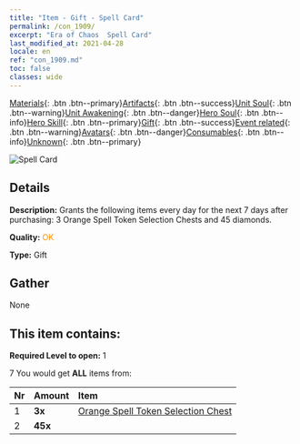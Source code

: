 ```yaml
---
title: "Item - Gift - Spell Card"
permalink: /con_1909/
excerpt: "Era of Chaos  Spell Card"
last_modified_at: 2021-04-28
locale: en
ref: "con_1909.md"
toc: false
classes: wide
---
```

 [Materials](/Items/){: .btn .btn--primary}[Artifacts](/Items/Artifacts/){: .btn .btn--success}[Unit Soul](/Items/UnitSoul/){: .btn .btn--warning}[Unit Awakening](/Items/UnitAwakening/){: .btn .btn--danger}[Hero Soul](/Items/HeroSoul/){: .btn .btn--info}[Hero Skill](/Items/HeroSkill/){: .btn .btn--primary}[Gift](/Items/Gift/){: .btn .btn--success}[Event related](/Items/Events/){: .btn .btn--warning}[Avatars](/Items/Avatars/){: .btn .btn--danger}[Consumables](/Items/Consumables/){: .btn .btn--info}[Unknown](/Items/Unknown/){: .btn .btn--primary}

 ![Spell Card](/images/t/i_907532.png)

## Details
 **Description:** Grants the following items every day for the next 7 days after purchasing: 3 Orange Spell Token Selection Chests and 45 diamonds.

 **Quality:** <span style="color: #FF8C00">OK</span>

 **Type:** Gift

## Gather

  None

## This item contains:

 **Required Level to open:** 1

 7 You would get **ALL** items  from:

  | Nr | Amount |     Item    |
  |:---|:-------|:------------|
  | 1 |  **3x** | [Orange Spell Token Selection Chest](/Items/con_1914/) |  | 
  | 2 |  **45x** | <i class="fas fa-gem"/> |  | 

